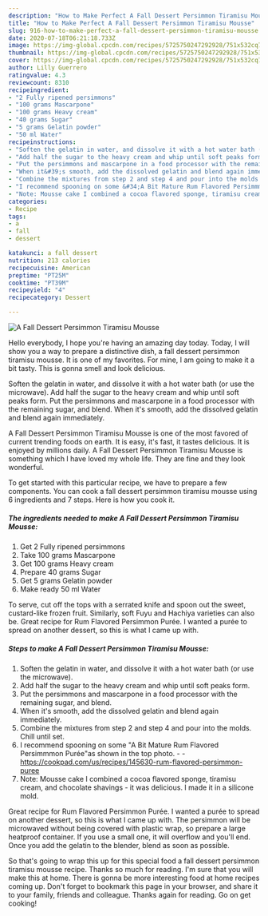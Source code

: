 ```yaml
---
description: "How to Make Perfect A Fall Dessert Persimmon Tiramisu Mousse"
title: "How to Make Perfect A Fall Dessert Persimmon Tiramisu Mousse"
slug: 916-how-to-make-perfect-a-fall-dessert-persimmon-tiramisu-mousse
date: 2020-07-18T06:21:18.733Z
image: https://img-global.cpcdn.com/recipes/5725750247292928/751x532cq70/a-fall-dessert-persimmon-tiramisu-mousse-recipe-main-photo.jpg
thumbnail: https://img-global.cpcdn.com/recipes/5725750247292928/751x532cq70/a-fall-dessert-persimmon-tiramisu-mousse-recipe-main-photo.jpg
cover: https://img-global.cpcdn.com/recipes/5725750247292928/751x532cq70/a-fall-dessert-persimmon-tiramisu-mousse-recipe-main-photo.jpg
author: Lilly Guerrero
ratingvalue: 4.3
reviewcount: 8310
recipeingredient:
- "2 Fully ripened persimmons"
- "100 grams Mascarpone"
- "100 grams Heavy cream"
- "40 grams Sugar"
- "5 grams Gelatin powder"
- "50 ml Water"
recipeinstructions:
- "Soften the gelatin in water, and dissolve it with a hot water bath (or use the microwave)."
- "Add half the sugar to the heavy cream and whip until soft peaks form."
- "Put the persimmons and mascarpone in a food processor with the remaining sugar, and blend."
- "When it&#39;s smooth, add the dissolved gelatin and blend again immediately."
- "Combine the mixtures from step 2 and step 4 and pour into the molds. Chill until set."
- "I recommend spooning on some &#34;A Bit Mature Rum Flavored Persimmmon Purée&#34;as shown in the top photo.  https://cookpad.com/us/recipes/145630-rum-flavored-persimmon-puree"
- "Note: Mousse cake I combined a cocoa flavored sponge, tiramisu cream, and chocolate shavings - it was delicious. I made it in a silicone mold."
categories:
- Recipe
tags:
- a
- fall
- dessert

katakunci: a fall dessert 
nutrition: 213 calories
recipecuisine: American
preptime: "PT25M"
cooktime: "PT39M"
recipeyield: "4"
recipecategory: Dessert

---
```



![A Fall Dessert Persimmon Tiramisu Mousse](https://img-global.cpcdn.com/recipes/5725750247292928/751x532cq70/a-fall-dessert-persimmon-tiramisu-mousse-recipe-main-photo.jpg)

Hello everybody, I hope you're having an amazing day today. Today, I will show you a way to prepare a distinctive dish, a fall dessert persimmon tiramisu mousse. It is one of my favorites. For mine, I am going to make it a bit tasty. This is gonna smell and look delicious.

Soften the gelatin in water, and dissolve it with a hot water bath (or use the microwave). Add half the sugar to the heavy cream and whip until soft peaks form. Put the persimmons and mascarpone in a food processor with the remaining sugar, and blend. When it&#39;s smooth, add the dissolved gelatin and blend again immediately.

A Fall Dessert Persimmon Tiramisu Mousse is one of the most favored of current trending foods on earth. It is easy, it's fast, it tastes delicious. It is enjoyed by millions daily. A Fall Dessert Persimmon Tiramisu Mousse is something which I have loved my whole life. They are fine and they look wonderful.


To get started with this particular recipe, we have to prepare a few components. You can cook a fall dessert persimmon tiramisu mousse using 6 ingredients and 7 steps. Here is how you cook it.

<!--inarticleads1-->

##### The ingredients needed to make A Fall Dessert Persimmon Tiramisu Mousse:

1. Get 2 Fully ripened persimmons
1. Take 100 grams Mascarpone
1. Get 100 grams Heavy cream
1. Prepare 40 grams Sugar
1. Get 5 grams Gelatin powder
1. Make ready 50 ml Water


To serve, cut off the tops with a serrated knife and spoon out the sweet, custard-like frozen fruit. Similarly, soft Fuyu and Hachiya varieties can also be. Great recipe for Rum Flavored Persimmon Purée. I wanted a purée to spread on another dessert, so this is what I came up with. 

<!--inarticleads2-->

##### Steps to make A Fall Dessert Persimmon Tiramisu Mousse:

1. Soften the gelatin in water, and dissolve it with a hot water bath (or use the microwave).
1. Add half the sugar to the heavy cream and whip until soft peaks form.
1. Put the persimmons and mascarpone in a food processor with the remaining sugar, and blend.
1. When it&#39;s smooth, add the dissolved gelatin and blend again immediately.
1. Combine the mixtures from step 2 and step 4 and pour into the molds. Chill until set.
1. I recommend spooning on some &#34;A Bit Mature Rum Flavored Persimmmon Purée&#34;as shown in the top photo. -  - https://cookpad.com/us/recipes/145630-rum-flavored-persimmon-puree
1. Note: Mousse cake I combined a cocoa flavored sponge, tiramisu cream, and chocolate shavings - it was delicious. I made it in a silicone mold.


Great recipe for Rum Flavored Persimmon Purée. I wanted a purée to spread on another dessert, so this is what I came up with. The persimmon will be microwaved without being covered with plastic wrap, so prepare a large heatproof container. If you use a small one, it will overflow and you&#39;ll end. Once you add the gelatin to the blender, blend as soon as possible. 

So that's going to wrap this up for this special food a fall dessert persimmon tiramisu mousse recipe. Thanks so much for reading. I'm sure that you will make this at home. There is gonna be more interesting food at home recipes coming up. Don't forget to bookmark this page in your browser, and share it to your family, friends and colleague. Thanks again for reading. Go on get cooking!
